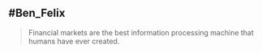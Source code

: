 ## #Ben_Felix
> Financial markets are the best information processing machine that humans have ever created.